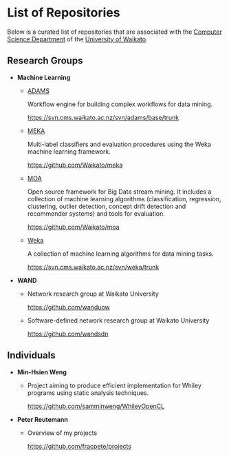 List of Repositories
====================

Below is a curated list of repositories that are associated with the
[Computer Science Department](http://www.cms.waikato.ac.nz/) of the 
[University of Waikato](http://www.waikato.ac.nz/).

Research Groups
---------------

* **Machine Learning**

  * [ADAMS](https://adams.cms.waikato.ac.nz/)

    Workflow engine for building complex workflows for data mining.

    https://svn.cms.waikato.ac.nz/svn/adams/base/trunk

  * [MEKA](http://meka.sourceforge.net/)

    Multi-label classifiers and evaluation procedures using the Weka machine
    learning framework.

    https://github.com/Waikato/meka

  * [MOA](http://moa.cms.waikato.ac.nz/)

    Open source framework for Big Data stream mining. It includes a collection
    of machine learning algorithms (classification, regression, clustering,
    outlier detection, concept drift detection and recommender systems) and
    tools for evaluation.

    https://github.com/Waikato/moa

  * [Weka](http://www.cs.waikato.ac.nz/ml/weka/)

    A collection of machine learning algorithms for data mining tasks.

    https://svn.cms.waikato.ac.nz/svn/weka/trunk

* **WAND**

  * Network research group at Waikato University
  
    https://github.com/wanduow

  * Software-defined network research group at Waikato University

    https://github.com/wandsdn


Individuals
-----------

* **Min-Hsien Weng**

  * Project aiming to produce efficient implementation for Whiley programs using 
    static analysis techniques. 
  
    https://github.com/samminweng/WhileyOpenCL

* **Peter Reutemann**

  * Overview of my projects

    https://github.com/fracpete/projects

